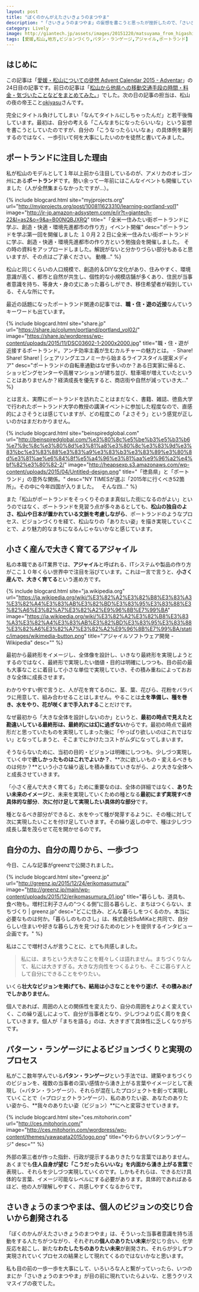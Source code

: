 ```yaml
---
layout: post
title: "ぼくのかんがえたさいきょうのまつやま"
description: "「さいきょうのまつやま」の妄想を書こうと思ったが挫折したので、「さいきょうのまつやま」を生み出すプロセスに着目しました。"
category: Lively
image: http://giantech.jp/assets/images/20151220/matsuyama_from_higashiyama.jpg
tags: [愛媛,松山,地方,ビジョンづくり,パタン・ランゲージ,アジャイル,ポートランド]
---
```


## はじめに

この記事は「[愛媛・松山についての徒然 Advent Calendar 2015 - Adventar](http://www.adventar.org/calendars/1176)」の24日目の記事です。前日の記事は「[松山から他県への移動交通手段の時間・料金・気づいたことなどをまとめてみた。](http://blog.bright-flavor.com/matsuyama-area/entry-107.html)」でした。次の日の記事の担当は、松山の夜の帝王こと[okiyasu](http://www.adventar.org/users/8839)さんです。


完全にタイトル負けしてしまい「なんてタイトルにしちゃったんだ」と若干後悔しています。最初は、自分の考える「こんなまちになったらいいな」という妄想を書こうとしていたのですが、自分の「こうなったらいいなぁ」の具体例を羅列するのではなく、一歩引いて何を大事にしたいのかを徒然と書いてみました。

## ポートランドに注目した理由

私が松山のモデルとして１年以上前から注目しているのが、アメリカのオレゴン州にある**ポートランド**です。勢い余って一年前にはこんなイベントも開催していました（人が全然集まらなかったですが...）。

{% include blogcard.html site="myjprojects.org" url="http://myjprojects.org/post/100811623310/learning-portland-vol1" image="http://ir-jp.amazon-adsystem.com/e/ir?t=giantech-22&l=as2&o=9&a=B00NQBJXRQ" title="「全米一住みたい街ポートランドに学ぶ、創造・快適・環境先進都市の作り方」イベント開催" desc="ポートランドを学ぶ第一回を開催しました １０月２２日に全米一住みたい街ポートランドに学ぶ、創造・快適・環境先進都市の作り方という勉強会を開催しました。
その時の資料をアップロードしました。解説がないと分かりづらい部分もあると思いますが、その点はご了承ください。
動機..." %}

松山と同じくらいの人口規模で、創造的＆DIYな文化があり、住みやすく、環境意識が高く、都市と自然が共生し、個性的な小規模店舗が多くあり、住民が当事者意識を持ち、等身大・身の丈にあった暮らしができ、移住希望者が殺到している、そんな所にです。

最近の話題になったポートランド関連の記事では、**職・住・遊の近接**なんていうキーワードも出ています。

{% include blogcard.html site="share.jp" url="https://share.jp/column/portland/portland_vol02/" image="https://share.jp/wordpress/wp-content/uploads/2015/11/DSC03602-1-2000x2000.jpg" title="職・住・遊が近接するポートランド。アンチ効率主義が生むカルチャーの魅力とは。 - Share! Share! Share! | シェアリングエコノミーから始まるライフスタイル提案メディア" desc="ポートランドの自転車通勤はなぜ多いのか？ある日実家に帰ると、ショッピングセンターや高層マンションが建ち並び、駐車場が増えていたということはありませんか？経済成長を優先すると、商店街や自然が減っていき大..." %}

とは言え、実際にポートランドを訪れたことはまだなく、書籍、雑誌、徳島大学で行われたポートランド大学の教授の講演イベントに参加した程度なので、直感的によさそうとは感じていますが、どの程度この「よさそう」という感覚が正しいのかはまだわかりません。

{% include blogcard.html site="beinspiredglobal.com" url="http://beinspiredglobal.com/%e3%80%8c%e5%be%b3%e5%b3%b6%e7%9c%8c%e3%80%8d%e3%81%a8%e3%80%8c%e3%83%9d%e3%83%bc%e3%83%88%e3%83%a9%e3%83%b3%e3%83%89%e3%80%8d%e3%81%ae%e6%84%8f%e5%a4%96%e3%81%aa%e9%96%a2%e4%bf%82%e3%80%82-2/" image="http://heapsexp.s3.amazonaws.com/wp-content/uploads/2015/04/Untitled-design.png" title="「徳島県」と「ポートランド」の意外な関係。" desc="NY TIMESが選ぶ「2015年に行くべき52箇所」。その中に今年四国が入りました。   そんな四…" %}

また「松山がポートランドをそっくりそのまま真似した街になるのがよい」というのではなく、ポートランドを見習う点が多々あるとしても、**松山の独自のよさ、松山や日本が置かれている文脈を考慮しながら**、ポートランドのようなプロセス、ビジョンづくりを経て、松山なりの「ありたい姿」を描き実現していくことで、より魅力的なまちになるんじゃないかなと感じています。

## 小さく産んで大きく育てるアジャイル

私の本職であるIT業界では、**アジャイル**と呼ばれる、ITシステムや製品の作り方がここ１０年くらい世界中で注目を浴びています。これは一言で言うと、**小さく産んで、大きく育てる**という進め方です。

{% include blogcard.html site="ja.wikipedia.org" url="https://ja.wikipedia.org/wiki/%E3%82%A2%E3%82%B8%E3%83%A3%E3%82%A4%E3%83%AB%E3%82%BD%E3%83%95%E3%83%88%E3%82%A6%E3%82%A7%E3%82%A2%E9%96%8B%E7%99%BA" image="https://ja.wikipedia.org/wiki/%E3%82%A2%E3%82%B8%E3%83%A3%E3%82%A4%E3%83%AB%E3%82%BD%E3%83%95%E3%83%88%E3%82%A6%E3%82%A7%E3%82%A2%E9%96%8B%E7%99%BA/static/images/wikimedia-button.png" title="アジャイルソフトウェア開発 - Wikipedia" desc="" %}

最初から最終形をイメージし、全体像を設計し、いきなり最終形を実現しようとするのではなく、最終形で実現したい価値・目的は明確にしつつも、目の前の最も大事なことに着目して小さな単位で実現していき、その積み重ねによっておおきな全体に成長させます。

わかりやすい例で言うと、人が花を育てるのに、茎、葉、花びら、花粉をバラバラに用意して、組み合わせることはしません。やることは**土を準備し、種を巻き、水をやり、花が咲くまで手入れする**ことだけです。

なぜ最初から「大きな全体を設計しないのか」というと、**最初の時点で見えたと勘違いしている最終形は、最終的には幻に過ぎない**からです。最初の時点で最終形だと思っていたものを実現してしまった後に「やっぱり欲しいのはこれではない」となってしまうと、そこまでにかけたコストがムダになってしまいます。

そうならないために、当初の目的・ビジョンは明確にしつつも、少しづつ実現していく中で**欲しかったものはこれでよいか？**、**次に欲しいもの・変えるべきものは何か？**という小さな繰り返しを積み重ねていきながら、より大きな全体へと成長させていきます。

「小さく産んで大きく育てる」ために重要なのは、全体の詳細ではなく、**ありたい未来のイメージ**と、未来を実現していくための種となる**最初にまず実現すべき具体的な部分**、**次に付け足して実現したい具体的な部分**です。

種となるべき部分ができると、水をやって種が発芽するように、その種に対して次に実現したいことを付け足していきます。その繰り返しの中で、種は少しづつ成長し葉を茂らせて花を開かせるのです。

## 自分の力、自分の周りから、一歩づつ

今日、こんな記事がgreenzで公開されました。

{% include blogcard.html site="greenz.jp" url="http://greenz.jp/2015/12/24/erikomasumura/" image="http://greenz.jp/main/wp-content/uploads/2015/12/erikomasumura_01.jpg" title="暮らしも、道具も、食べ物も。増村江利子さんの“つくる側”に回る暮らしと、まちはつくらない、まちづくり  |  greenz.jp" desc="どこに住み、どんな暮らしをつくるのか。本当に必要なものは何か。「暮らしのものさし」は、株式会社SuMiKaと共同で、自分らしい住まいや好きな暮らし方を見つけるためのヒントを提供するインタビュー企画です。" %}

私はここで増村さんが言うことに、とても共感しました。

> 私には、まちという大きなことを軽々しくは語れません。まちづくりなんて、私には大きすぎる。大きな方向性をつくるよりも、そこに暮らす人として自分にできることをやりたい。

いくら**壮大なビジョンを掲げても、結局は小さなことをやり遂げ、その積みあげでしかありません**。

個人であれば、周囲の人との関係性を変えたり、自分の周囲をよりよく変えていく、この繰り返しによって、自分が当事者となり、少しづつより広く周りを良くしていきます。個人が「まちを語る」のは、大きすぎて具体性に乏しくなりがちです。

## パターン・ランゲージによるビジョンづくりと実現のプロセス

私がここ数年学んでいる**パタン・ランゲージ**という手法では、建築やまちづくりのビジョンを、複数の当事者の深い感情から湧き上がる言葉やイメージとして表現し（=パタン・ランゲージ）、それらが混在したプロジェクトを創って実現していくことで（=プロジェクトランゲージ）、私のありたい姿、あなたのありたい姿から、**我々のありたい姿（ビジョン）**にへと変容させていきます。

{% include blogcard.html site="ces.mitohorin.com" url="http://ces.mitohorin.com/" image="http://ces.mitohorin.com/wordpress/wp-content/themes/yawapata2015/logo.png" title="やわらかいパタンランゲージ" desc="" %}

外部の第三者が作った指針、行政が提示するありきたりな言葉ではありません。あくまでも**住人自身が望む「こうだったらいいな」を内面から湧き上がる言葉**で表現し、それらを少しづつ実現していくのです。しかもそれらは、できるだけ具体的な言葉、イメージ可能なレベルにする必要があります。具体的であればあるほど、他の人が理解しやすく、共感しやすくなるからです。

## さいきょうのまつやまは、個人のビジョンの交じり合いから創発される

「ぼくのかんがえたさいきょうのまつやま」は、そういった当事者意識を持ち活動をする人たちがつながり、それぞれの**個人のありたい未来**が交じり合い、化学反応を起こし、新たな**わたしたちのありたい未来**が創発され、それらが少しずつ実現されていくプロセスの結果として現れてくるのではないかなと思います。

私も目の前の一歩一歩を大事にして、いろいろな人と繋がっていったら、いつのまにか「さいきょうのまつやま」が目の前に現れていたらよいな、と思うクリスマスイブの夜でした。